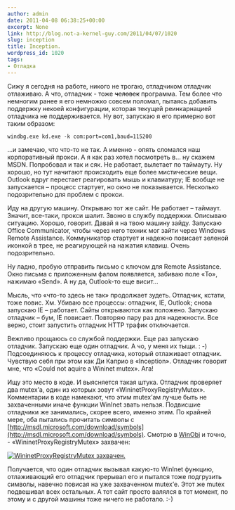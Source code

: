 ```yaml
---
author: admin
date: 2011-04-08 06:38:25+00:00
excerpt: None
link: http://blog.not-a-kernel-guy.com/2011/04/07/1020
slug: inception
title: Inception.
wordpress_id: 1020
tags:
- Отладка
---
```


Сижу я сегодня на работе, никого не трогаю, отладчиком отладчик отлаживаю. А что, отладчик - тоже <del>человек</del> программа. Тем более что немногим ранее я его немножко совсем поломал, пытаясь добавить поддержку некоей конфигурации, которая текущей реинкарнацией отладчика не поддерживается. Ну вот, запускаю я его примерно вот таким образом:

```no-highlight
windbg.exe kd.exe -k com:port=com1,baud=115200
```

…и замечаю, что что-то не так. А именно - опять сломался наш корпоративный прокси. А я как раз хотел посмотреть в… ну скажем MSDN. Попробовал и так и сяк. Не работает, вылетает по таймауту. Ну хорошо, но тут начитают происходить еще более мистические вещи. Outlook вдруг перестает реагировать мышь и клавиатуру; IE вообще не запускается – процесс стартует, но окно не показывается. Несколько подозрительно для проблем с прокси.

Иду на другую машину. Открываю тот же сайт. Не работает – таймаут. Значит, все-таки, прокси шалит. Звоню в службу поддержки. Описываю ситуацию. Хорошо, говорит. Давай я на твою машину зайду. Запускаю Office Communicator, чтобы через него техник мог зайти через Windows Remote Assistance. Коммуникатор стартует и надежно повисает зеленой иконкой в трее, не реагирующей на нажатия клавиш. Очень подозрительно.

Ну ладно, пробую отправить письмо с ключом для Remote Assistance. Окно письма с приложенным фалом появляется, забиваю поле «To», нажимаю «Send». А ну да, Outlook-то еще висит…

Мысль, что «что-то здесь не так» продолжает зудеть. Отладчик, кстати, тоже повис. Хм. Убиваю все процессы: отладчик, IE, Outlook; снова запускаю IE – работает. Сайты открываются как положено. Запускаю отладчик – бум, IE повисает. Повторяю пару раз для надежности. Все верно, стоит запустить отладчик HTTP трафик отключается.

Вежливо прощаюсь со службой поддержки. Еще раз запускаю отладчик. Запускаю еще один отладчик. А чо, у меня их тыщи. : -) Подсоединяюсь к процессу отладчика, который отлаживает отладчик. Чувствую себя при этом как Ди Каприо в «Inception». Отладчик говорит мне, что «Could not aquire a Wininet mutex». Ага!

Ищу это место в коде. И выясняется такая штука. Отладчик проверяет два mutex’а, один из которых зовут «WininetProxyRegistryMutex». Комментарии в коде намекают, что этим mutex’ам лучше быть не захваченными иначе функции WinInet звать нельзя. Подвисшие отладчики же занимались, скорее всего, именно этим. По крайней мере, оба пытались прочитать символы с [http://msdl.microsoft.com/download/symbols](http://msdl.microsoft.com/download/symbols). Смотрю в [WinObj](http://technet.microsoft.com/en-us/sysinternals/bb896657.aspx) и точно, - «WininetProxyRegistryMutex» захвачен:

[![WininetProxyRegistryMutex захвачен.](http://blog.not-a-kernel-guy.com/wp-content/uploads/2011/04/WininetProxyRegistryMutex.png)](http://blog.not-a-kernel-guy.com/wp-content/uploads/2011/04/WininetProxyRegistryMutex.png)

Получается, что один отладчик вызывал какую-то WinInet функцию, отлаживающий его отладчик прерывал его и пытался тоже подгрузить символы, навечно повисая на уже захваченном mutex’е. Этот же mutex подвешивал всех остальных. А тот сайт просто валялся в тот момент, по этому и с другой машины тоже ничего не работало. :-)
